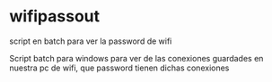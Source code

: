 # wifipassout
script en batch para ver la password de wifi

Script batch para windows para ver de las conexiones guardades en nuestra pc de wifi, que password tienen dichas conexiones

